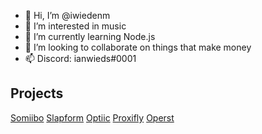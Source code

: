- 👋 Hi, I’m @iwiedenm
- 👀 I’m interested in music
- 🌱 I’m currently learning Node.js
- 💞️ I’m looking to collaborate on things that make money
- 📫 Discord: ianwieds#0001

## Projects
[Somiibo](https://somiibo.com)
[Slapform](https://slapform.com)
[Optiic](https://optiic.com)
[Proxifly](https://proxifly.com)
[Operst](https://operstagency.com)

<!---
iwiedenm/iwiedenm is a ✨ special ✨ repository because its `README.md` (this file) appears on your GitHub profile.
You can click the Preview link to take a look at your changes.
--->
